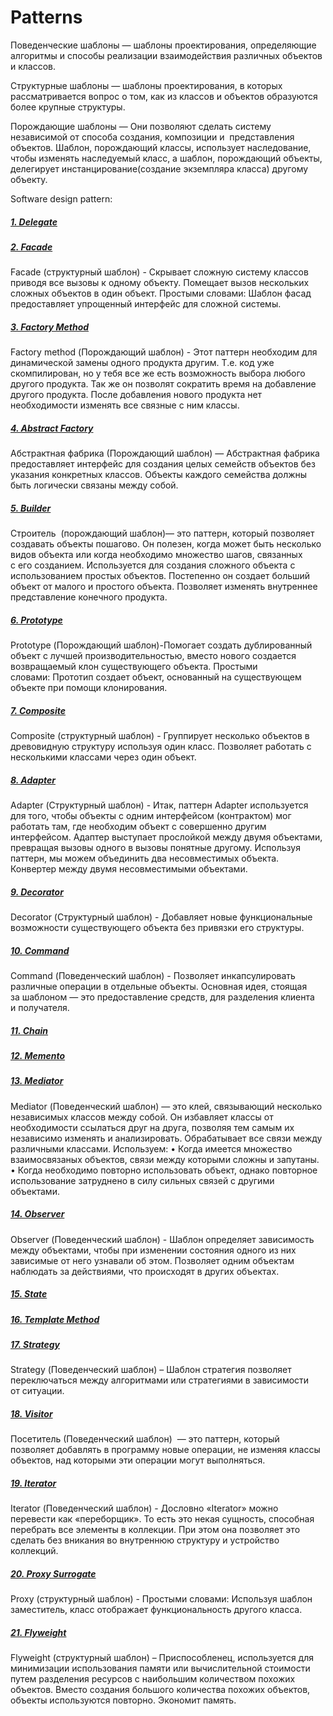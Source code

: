 # Patterns
Поведенческие шаблоны — шаблоны проектирования, определяющие алгоритмы и способы реализации взаимодействия 
различных объектов и классов.

Структурные шаблоны — шаблоны проектирования, в которых рассматривается вопрос
о том, как из классов и объектов образуются более крупные структуры.

Порождающие шаблоны —  Они позволяют сделать систему независимой от способа создания, композиции и 
представления объектов. Шаблон, порождающий классы, использует наследование, чтобы изменять наследуемый класс, 
а шаблон, порождающий объекты, делегирует  инстанцирование(создание экземпляра класса) другому объекту.

Software design pattern:

##### [1. Delegate](https://github.com/AlSidorenko/Patterns/tree/master/src/delegate)

##### [2. Facade](https://github.com/AlSidorenko/Patterns/tree/master/src/facade)
Facade (структурный шаблон) - Скрывает сложную систему классов приводя все вызовы к одному объекту. 
Помещает вызов нескольких сложных объектов в один объект. Простыми словами: Шаблон фасад предоставляет 
упрощенный интерфейс для сложной системы.

##### [3. Factory Method](https://github.com/AlSidorenko/Patterns/tree/master/src/factory)
Factory method (Порождающий шаблон) - Этот паттерн необходим для динамической замены одного продукта другим. 
Т.е. код уже скомпилирован, но у тебя все же есть возможность выбора любого другого продукта. 
Так же он позволят сократить время на добавление другого продукта. После добавления нового продукта 
нет необходимости изменять все связные с ним классы.

##### [4. Abstract Factory](https://github.com/AlSidorenko/Patterns/tree/master/src/abstract_factory)
Абстрактная фабрика (Порождающий шаблон) — Абстрактная фабрика предоставляет интерфейс для создания целых 
семейств объектов без указания конкретных классов. Объекты каждого семейства должны быть логически 
связаны между собой.

##### [5. Builder](https://github.com/AlSidorenko/Patterns/tree/master/src/builder)
Строитель  (порождающий шаблон)— это паттерн, который позволяет создавать объекты пошагово. 
Он полезен, когда может быть несколько видов объекта или когда необходимо множество шагов, связанных с его созданием.
Используется для создания сложного объекта с использованием простых объектов. Постепенно он создает больший 
объект от малого и простого объекта. Позволяет изменять внутреннее представление конечного продукта.

##### [6. Prototype](https://github.com/AlSidorenko/Patterns/tree/master/src/prototype)
Prototype (Порождающий шаблон)-Помогает создать дублированный объект с лучшей производительностью, 
вместо нового создается возвращаемый клон существующего объекта. Простыми словами: Прототип создает объект, 
основанный на существующем объекте при помощи клонирования.

##### [7. Composite](https://github.com/AlSidorenko/Patterns/tree/master/src/composite)
Composite (структурный шаблон) - Группирует несколько объектов в древовидную структуру используя один класс. 
Позволяет работать с несколькими классами через один объект.

##### [8. Adapter](https://github.com/AlSidorenko/Patterns/tree/master/src/adapter)
Adapter (Структурный шаблон) - Итак, паттерн Adapter используется для того, чтобы объекты с одним интерфейсом 
(контрактом) мог работать там, где необходим объект с совершенно другим интерфейсом. Адаптер выступает прослойкой 
между двумя объектами, превращая вызовы одного в вызовы понятные другому. Используя паттерн, мы можем объединить 
два несовместимых объекта. Конвертер между двумя несовместимыми объектами.

##### [9. Decorator](https://github.com/AlSidorenko/Patterns/tree/master/src/decorator)
Decorator (Структурный шаблон) - Добавляет новые функциональные возможности существующего объекта 
без привязки его структуры.

##### [10. Command](https://github.com/AlSidorenko/Patterns/tree/master/src/command)
Command (Поведенческий шаблон) - Позволяет инкапсулировать различные операции в отдельные объекты. Основная идея, 
стоящая за шаблоном — это предоставление средств, для разделения клиента и получателя.

##### [11. Chain](https://github.com/AlSidorenko/Patterns/tree/master/src/chain)

##### [12. Memento](https://github.com/AlSidorenko/Patterns/tree/master/src/memento)

##### [13. Mediator](https://github.com/AlSidorenko/Patterns/tree/master/src/mediator)
Mediator (Поведенческий шаблон) — это клей, связывающий несколько независимых классов между собой. 
Он избавляет классы от необходимости ссылаться друг на друга, позволяя тем самым их независимо 
изменять и анализировать. Обрабатывает все связи между различными классами.
Используем:
    • Когда имеется множество взаимосвязаных объектов, связи между которыми сложны и запутаны.
    • Когда необходимо повторно использовать объект, однако повторное использование затруднено в силу сильных 
      связей с другими объектами.
      
##### [14. Observer](https://github.com/AlSidorenko/Patterns/tree/master/src/observer)
Observer (Поведенческий шаблон) - Шаблон определяет зависимость между объектами, чтобы при изменении состояния 
одного из них зависимые от него узнавали об этом. Позволяет одним объектам наблюдать за действиями, 
что происходят в других объектах.

##### [15. State](https://github.com/AlSidorenko/Patterns/tree/master/src/state)

##### [16. Template Method](https://github.com/AlSidorenko/Patterns/tree/master/src/template_method)

##### [17. Strategy](https://github.com/AlSidorenko/Patterns/tree/master/src/strategy)
Strategy (Поведенческий шаблон) – Шаблон стратегия позволяет переключаться между алгоритмами или стратегиями 
в зависимости от ситуации.

##### [18. Visitor](https://github.com/AlSidorenko/Patterns/tree/master/src/visitor)
Посетитель (Поведенческий шаблон)  — это паттерн, который позволяет добавлять в программу новые операции, 
не изменяя классы объектов, над которыми эти операции могут выполняться.

##### [19. Iterator](https://github.com/AlSidorenko/Patterns/tree/master/src/iterator)
Iterator (Поведенческий шаблон) - Дословно «Iterator» можно перевести как «переборщик». То есть это некая сущность, 
способная перебрать все элементы в коллекции. При этом она позволяет это сделать без вникания во внутреннюю 
структуру и устройство коллекций.

##### [20. Proxy Surrogate](https://github.com/AlSidorenko/Patterns/tree/master/src/proxy_surrogate)
Proxy (структурный шаблон) - Простыми словами: Используя шаблон заместитель, класс отображает функциональность
другого класса.

##### [21. Flyweight](https://github.com/AlSidorenko/Patterns/tree/master/src/flyweight)
Flyweight (структурный шаблон) – Приспособленец, используется для минимизации использования памяти или 
вычислительной стоимости путем разделения ресурсов с наибольшим количеством похожих объектов. Вместо создания 
большого количества похожих объектов, объекты используются повторно. Экономит память.